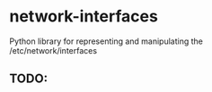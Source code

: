 # network-interfaces
Python library for representing and manipulating the /etc/network/interfaces

TODO:
-----

    